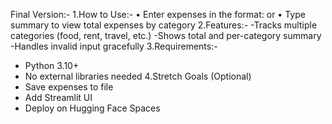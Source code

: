 Final Version:-
1.How to Use:-
• Enter expenses in the format:  or 
• Type  summary to view total expenses by category
2.Features:-
-Tracks multiple categories (food, rent, travel, etc.)
-Shows total and per-category summary
-Handles invalid input gracefully
3.Requirements:-
- Python 3.10+
- No external libraries needed
4.Stretch Goals (Optional)
- Save expenses to file
- Add Streamlit UI
- Deploy on Hugging Face Spaces
